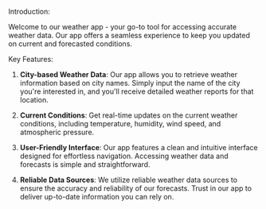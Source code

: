 Introduction:

Welcome to our weather app - your go-to tool for accessing accurate weather data. Our app offers a seamless experience to keep you updated on current and forecasted conditions.

Key Features:

1. **City-based Weather Data**: Our app allows you to retrieve weather information based on city names. Simply input the name of the city you're interested in, and you'll receive detailed weather reports for that location.

2. **Current Conditions**: Get real-time updates on the current weather conditions, including temperature, humidity, wind speed, and atmospheric pressure.

3. **User-Friendly Interface**: Our app features a clean and intuitive interface designed for effortless navigation. Accessing weather data and forecasts is simple and straightforward.

4. **Reliable Data Sources**: We utilize reliable weather data sources to ensure the accuracy and reliability of our forecasts. Trust in our app to deliver up-to-date information you can rely on.
